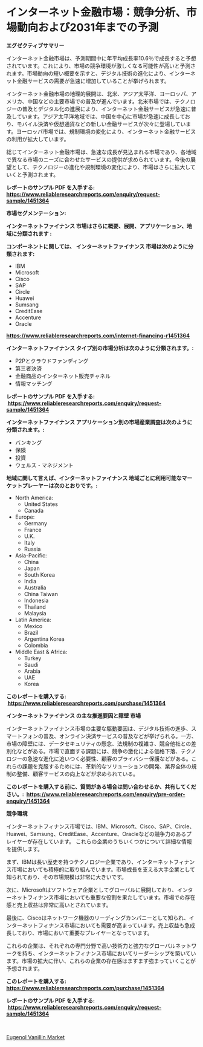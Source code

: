 <p><h1>インターネット金融市場：競争分析、市場動向および2031年までの予測</h1></p><p><strong>エグゼクティブサマリー</strong></p>
<p><p>インターネット金融市場は、予測期間中に年平均成長率10.6％で成長すると予想されています。これにより、市場の競争環境が激しくなる可能性が高いと予測されます。市場動向の短い概要を示すと、デジタル技術の進化により、インターネット金融サービスの需要が急速に増加していることが挙げられます。</p><p>インターネット金融市場の地理的展開は、北米、アジア太平洋、ヨーロッパ、アメリカ、中国などの主要市場での普及が進んでいます。北米市場では、テクノロジーの普及とデジタル化の進展により、インターネット金融サービスが急速に普及しています。アジア太平洋地域では、中国を中心に市場が急速に成長しており、モバイル決済や仮想通貨などの新しい金融サービスが次々に登場しています。ヨーロッパ市場では、規制環境の変化により、インターネット金融サービスの利用が拡大しています。</p><p>総じてインターネット金融市場は、急速な成長が見込まれる市場であり、各地域で異なる市場のニーズに合わせたサービスの提供が求められています。今後の展望として、テクノロジーの進化や規制環境の変化により、市場はさらに拡大していくと予測されます。</p></p>
<p><strong>レポートのサンプル PDF を入手する: <a href="https://www.reliableresearchreports.com/enquiry/request-sample/1451364">https://www.reliableresearchreports.com/enquiry/request-sample/1451364</a></strong></p>
<p><strong>市場セグメンテーション:</strong></p>
<p><strong> インターネットファイナンス 市場はさらに概要、展開、アプリケーション、地域に分類されます :</strong></p>
<p><strong>コンポーネントに関しては、 インターネットファイナンス 市場は次のように分類されます: &nbsp;</strong></p>
<p><ul><li>IBM</li><li>Microsoft</li><li>Cisco</li><li>SAP</li><li>Circle</li><li>Huawei</li><li>Sumsang</li><li>CreditEase</li><li>Accenture</li><li>Oracle</li></ul></p>
<p><strong><a href="https://www.reliableresearchreports.com/internet-financing-r1451364">https://www.reliableresearchreports.com/internet-financing-r1451364</a></strong></p>
<p><strong> インターネットファイナンス タイプ別の市場分析は次のように分類されます。:</strong></p>
<p><ul><li>P2Pとクラウドファンディング</li><li>第三者決済</li><li>金融商品のインターネット販売チャネル</li><li>情報マッチング</li></ul></p>
<p><strong>レポートのサンプル PDF を入手する: &nbsp;<a href="https://www.reliableresearchreports.com/enquiry/request-sample/1451364">https://www.reliableresearchreports.com/enquiry/request-sample/1451364</a></strong></p>
<p><strong> インターネットファイナンス アプリケーション別の市場産業調査は次のように分類されます。:</strong></p>
<p><ul><li>バンキング</li><li>保険</li><li>投資</li><li>ウェルス・マネジメント</li></ul></p>
<p><strong>地域に関して言えば、インターネットファイナンス 地域ごとに利用可能なマーケットプレーヤーは次のとおりです。:</strong></p>
<p><ul>
    <li>
        North America:
        <ul>
            <li>United States</li>
            <li>Canada</li>
        </ul>
    </li>
    <li>
        Europe:
        <ul>
            <li>Germany</li>
            <li>France</li>
            <li>U.K.</li>
            <li>Italy</li>
            <li>Russia</li>
        </ul>
    </li>
    <li>
        Asia-Pacific:
        <ul>
            <li>China</li>
            <li>Japan</li>
            <li>South Korea</li>
            <li>India</li>
            <li>Australia</li>
            <li>China Taiwan</li>
            <li>Indonesia</li>
            <li>Thailand</li>
            <li>Malaysia</li>
        </ul>
    </li>
    <li>
        Latin America:
        <ul>
            <li>Mexico</li>
            <li>Brazil</li>
            <li>Argentina Korea</li>
            <li>Colombia</li>
        </ul>
    </li>
    <li>
        Middle East & Africa:
        <ul>
            <li>Turkey</li>
            <li>Saudi</li>
            <li>Arabia</li>
            <li>UAE</li>
            <li>Korea</li>
        </ul>
    </li>
    </ul></p>
<p><strong>このレポートを購入する: &nbsp;<a href="https://www.reliableresearchreports.com/purchase/1451364">https://www.reliableresearchreports.com/purchase/1451364</a></strong></p>
<p><strong>インターネットファイナンス の主な推進要因と障壁 市場</strong></p>
<p><p>インターネットファイナンス市場の主要な駆動要因は、デジタル技術の進歩、スマートフォンの普及、オンライン決済サービスの普及などが挙げられる。一方、市場の障壁には、データセキュリティの懸念、法規制の複雑さ、競合他社との差別化などがある。市場で直面する課題には、競争の激化による価格下落、テクノロジーの急速な進化に追いつく必要性、顧客のプライバシー保護などがある。これらの課題を克服するためには、革新的なソリューションの開発、業界全体の規制の整備、顧客サービスの向上などが求められている。</p></p>
<p><strong>このレポートを購入する前に、質問がある場合は問い合わせるか、共有してください。:&nbsp; <a href="https://www.reliableresearchreports.com/enquiry/pre-order-enquiry/1451364">https://www.reliableresearchreports.com/enquiry/pre-order-enquiry/1451364</a></strong></p>
<p><strong>競争環境</strong></p>
<p><p>インターネットフィナンス市場では、IBM、Microsoft、Cisco、SAP、Circle、Huawei、Samsung、CreditEase、Accenture、Oracleなどの競争力のあるプレイヤーが存在しています。  これらの企業のうちいくつかについて詳細な情報を提供します。</p><p>まず、IBMは長い歴史を持つテクノロジー企業であり、インターネットフィナンス市場においても積極的に取り組んでいます。市場成長を支える大手企業として知られており、その市場規模は非常に大きいです。</p><p>次に、Microsoftはソフトウェア企業としてグローバルに展開しており、インターネットフィナンス市場においても重要な役割を果たしています。市場での存在感と売上収益は非常に高いとされています。</p><p>最後に、Ciscoはネットワーク機器のリーディングカンパニーとして知られ、インターネットフィナンス市場においても需要が高まっています。売上収益も急成長しており、市場において重要なプレイヤーとなっています。</p><p>これらの企業は、それぞれの専門分野で高い技術力と強力なグローバルネットワークを持ち、インターネットフィナンス市場においてリーダーシップを築いています。市場の拡大に伴い、これらの企業の存在感はますます強まっていくことが予想されます。</p></p>
<p><strong>このレポートを購入する: &nbsp; <a href="https://www.reliableresearchreports.com/purchase/1451364">https://www.reliableresearchreports.com/purchase/1451364</a></strong></p>
<p><strong>レポートのサンプル PDF を入手する: &nbsp;<a href="https://www.reliableresearchreports.com/enquiry/request-sample/1451364">https://www.reliableresearchreports.com/enquiry/request-sample/1451364</a></strong><strong></strong></p>
<p>&nbsp;</p>
<p><p><a href="https://invited-way-688.notion.site/Eugenol-Vanillin-Market-Size-Market-Trends-and-Growth-Outlook-forecasted-for-period-from-2024-to-2-22e1d615949c4d88941508a492d3857d">Eugenol Vanillin Market</a></p></p>